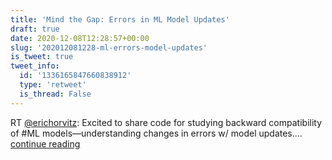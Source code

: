 ```yaml
---
title: 'Mind the Gap: Errors in ML Model Updates'
draft: true
date: 2020-12-08T12:28:57+00:00
slug: '202012081228-ml-errors-model-updates'
is_tweet: true
tweet_info:
  id: '1336165847660838912'
  type: 'retweet'
  is_thread: False
---
```




RT [@erichorvitz](https://x.com/erichorvitz): Excited to share code for studying backward compatibility of #ML models—understanding changes in errors w/ model updates.… [continue reading](https://x.com/sytelus/status/1336165847660838912)
